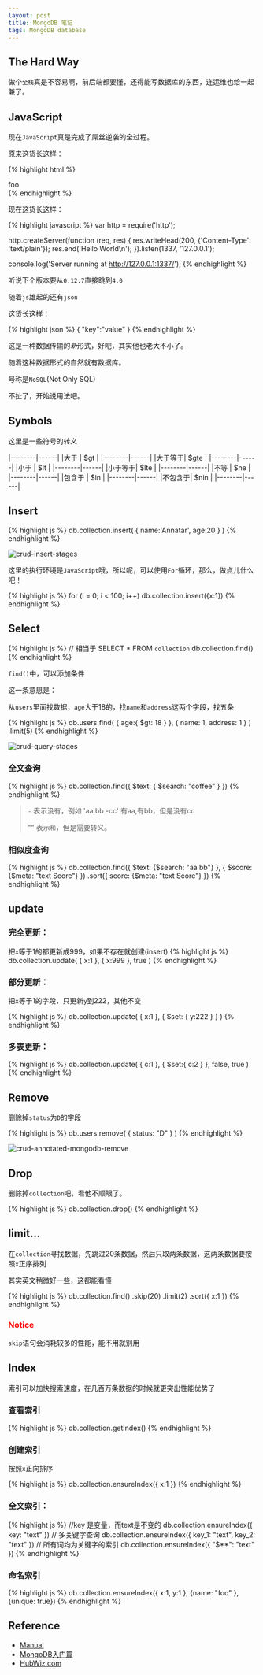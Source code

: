 ```yaml
---
layout: post
title: MongoDB 笔记
tags: MongoDB database
---
```


## The Hard Way

做个`全栈`真是不容易啊，前后端都要懂，还得能写数据库的东西，连运维也给一起兼了。

## JavaScript

现在`JavaScript`真是完成了屌丝逆袭的全过程。

原来这货长这样：

{% highlight html %}
<div onclick="function()"> foo </div>
{% endhighlight %}

现在这货长这样：

{% highlight javascript %}
var http = require('http');

http.createServer(function (req, res) {
  res.writeHead(200, {'Content-Type': 'text/plain'});
  res.end('Hello World\n');
}).listen(1337, '127.0.0.1');

console.log('Server running at http://127.0.0.1:1337/');
{% endhighlight %}

听说下个版本要从`0.12.7`直接跳到`4.0`

随着`js`雄起的还有`json`

这货长这样：

{% highlight json %}
{
	"key":"value"
}
{% endhighlight %}

这是一种数据传输的*新*形式，好吧，其实他也老大不小了。

随着这种数据形式的自然就有数据库。

号称是`NoSQL`(Not Only SQL)

不扯了，开始说用法吧。

## Symbols

这里是一些符号的转义

|--------|------|
|大于    | $gt  |
|--------|------|
|大于等于| $gte |
|--------|------|
|小于    | $lt  |
|--------|------|
|小于等于| $lte |
|--------|------|
|不等    | $ne  |
|--------|------|
|包含于  | $in  |
|--------|------|
|不包含于| $nin |
|--------|------|

## Insert

{% highlight js %}
db.collection.insert(
	{
		name:'Annatar',
		age:20
	}
)
{% endhighlight %}

![crud-insert-stages](http://cdn.iamhele.com/github.io/images/mongodbNotes/crud-insert-stages.png)

这里的执行环境是`JavaScript`哦，所以呢，可以使用`For`循环，那么，做点儿什么吧！

{% highlight js %}
for (i = 0; i < 100; i++)
	db.collection.insert({x:1})
{% endhighlight %}

## Select

{% highlight js %}
// 相当于 SELECT * FROM `collection`
db.collection.find()
{% endhighlight %}

`find()`中，可以添加条件

这一条意思是：

从`users`里面找数据，`age`大于18的，找`name`和`address`这两个字段，找五条

{% highlight js %}
db.users.find(
	{
		age:{
			$gt: 18
		}
	},
	{
		name: 1,
		address: 1
	}
)
.limit(5)
{% endhighlight %}

![crud-query-stages](http://cdn.iamhele.com/github.io/images/mongodbNotes/crud-query-stages.png)

### 全文查询

{% highlight js %}
db.collection.find({
	$text: {
		$search: "coffee"
	}
})
{% endhighlight %}

> `-` 表示没有，例如 'aa bb -cc' 有aa,有bb，但是没有cc
> 
> "" 表示`和`，但是需要转义。

### 相似度查询

{% highlight js %}
db.collection.find({
	$text: {$search: "aa bb"}
	},
	{
	$score: {$meta: "text Score"}
	})
	.sort({
		score: {$meta: "text Score"}
	})
{% endhighlight %}


## update

### 完全更新：

把`x`等于1的都更新成999，如果不存在就创建(insert)
{% highlight js %}
db.collection.update(
	{
		x:1
	},
	{
		x:999
	},
	true
)
{% endhighlight %}

### 部分更新：

把`x`等于1的字段，只更新`y`到222，其他不变

{% highlight js %}
db.collection.update(
	{
		x:1
	},
	{
		$set: {
			y:222
		}
	}
)
{% endhighlight %}

### 多表更新：

{% highlight js %}
db.collection.update(
	{
		c:1
	},
	{
		$set:{
			c:2
		}
	},
	false,
	true
)
{% endhighlight %}

## Remove

删除掉`status`为`D`的字段

{% highlight js %}
db.users.remove(
	{
		status: "D"
	}
)
{% endhighlight %}

![crud-annotated-mongodb-remove](http://cdn.iamhele.com/github.io/images/mongodbNotes/crud-annotated-mongodb-remove.png)

## Drop

删除掉`collection`吧，看他不顺眼了。

{% highlight js %}
db.collection.drop()
{% endhighlight %}

## limit...

在`collection`寻找数据，先跳过20条数据，然后只取两条数据，这两条数据要按照`x`正序排列

其实英文稍微好一些，这都能看懂

{% highlight js %}
db.collection.find()
	.skip(20)
	.limit(2)
	.sort({ x:1 })
{% endhighlight %}

### <span style="color:red">Notice</span>

`skip`语句会消耗较多的性能，能不用就别用

## Index

索引可以加快搜索速度，在几百万条数据的时候就更突出性能优势了

### 查看索引

{% highlight js %}
db.collection.getIndex()
{% endhighlight %}

### 创建索引

按照`x`正向排序

{% highlight js %}
db.collection.ensureIndex({
	x:1
})
{% endhighlight %}

### 全文索引：

{% highlight js %}
//key 是变量，而text是不变的
db.collection.ensureIndex({ key: "text" })
// 多关键字查询
db.collection.ensureIndex({
	key_1: "text",
	key_2: "text"
})
// 所有词均为关键字的索引
db.collection.ensureIndex({ "$**": "text" })
{% endhighlight %}

### 命名索引

{% highlight js %}
db.collection.ensureIndex({ x:1, y:1 }, {name: "foo" }, {unique: true})
{% endhighlight %}

## Reference

* [Manual](https://docs.mongodb.org/manual)
* [MongoDB入门篇](http://www.imooc.com/learn/295)
* [HubWiz.com](http://www.hubwiz.com/course/54bdfcb188dba012b4b95c9c/)